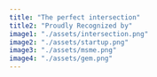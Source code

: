 ```yaml
---
title: "The perfect intersection"
title2: "Proudly Recognized by"
image1: "./assets/intersection.png"
image2: "./assets/startup.png"
image3: "./assets/msme.png"
image4: "./assets/gem.png"
---
```

